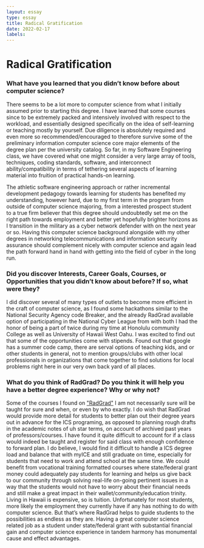 ```yaml
---
layout: essay
type: essay
title: Radical Gratification
date: 2022-02-17
labels:
---
```


#           Radical Gratification

###    What have you learned that you didn’t know before about computer science?

There seems to be a lot more to computer science from what I initially assumed prior to starting this degree. I have learned that some courses since to be extremely packed and intensively involved with respect to the workload, and essentially designed specifically on the idea of self-learning or teaching mostly by yourself. Due diligence is absolutely required and even more so recommended/encouraged to therefore survive some of the preliminary information computer science core major elements of the degree plan per the university catalog. So far, in my Software Engineering class, we have covered what one might consider a very large array of tools, techniques, coding standards, software, and interconnect ability/compatibility in terms of tethering several aspects of learning material into fruition of practical hands-on learning. 
    
The athletic software engineering approach or rather incremental development pedagogy towards learning for students has benefited my understanding, however hard, due to my first term in the program from outside of computer science majoring, from a interested prospect student to a true firm believer that this degree should undoubtedly set me on the right path towards employment and better yet hopefully brighter horizons as I transition in the military as a cyber network defender with on the next year or so. Having this computer science background alongside with my other degrees in networking telecommunications and information security assurance should complement nicely with computer science and again lead the path forward hand in hand with getting into the field of cyber in the long run. 

###    Did you discover Interests, Career Goals, Courses, or Opportunities that you didn’t know about before? If so, what were they?

I did discover several of many types of outlets to become more efficient in the craft of computer science, as I found some hackathons similar to the National Security Agency code Breaker, and the already RadGrad available option of participating in the National Cyber League from with both I had the honor of being a part of twice during my time at Honolulu community
 College as well as University of Hawaii West Oahu. I was excited to find out that some of the opportunities come with stipends. Found out that google has a summer code camp, there are serval options of teaching kids, and or other students in general, not to mention groups/clubs with other local professionals in organizations that come together to find solutions for local problems right here in our very own back yard of all places. 

###    What do you think of RadGrad? Do you think it will help you have a better degree experience? Why or why not?

Some of the courses I found on <a href=”https://radgrad2.ics.hawaii.edu/”>"RadGrad"</a> I am not necessarily sure will be taught for sure and when, or even by who exactly. I do wish that RadGrad would provide more detail for students to better plan out their degree years out in advance for the ICS programing, as opposed to planning rough drafts in the academic notes of uh star terms, on account of archived past years of professors/courses. I have found it quite difficult to account for if a class would indeed be taught and register for said class with enough confidence to forward plan. I do believe, I would find it difficult to handle a ICS degree load and balance that with myICE and still graduate on time, especially for students that need to work and attend school at the same time. We could benefit from vocational training formatted courses where state/federal grant money could adequately pay students for learning and helps us give back to our community through solving real-life on-going pertinent  issues in a way that the students would not have to worry about their financial needs and still make a great impact in their wallet/community/education trinity. Living in Hawaii is expensive, so is tuition. Unfortunately for most students, more likely the employment they currently have if any has nothing to do with computer science. But that’s where RadGrad helps to guide students to the possibilities as endless as they are. Having a great computer science related job as a student under state/federal grant with substantial financial gain and computer science experience in tandem harmony has monumental cause and effect advantages.


